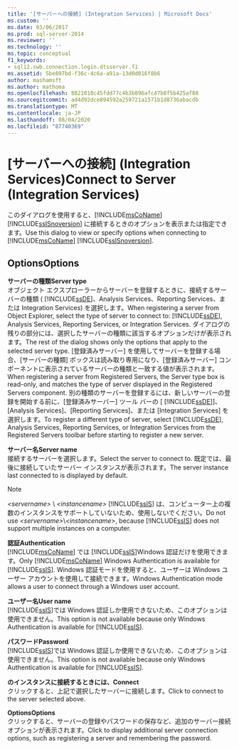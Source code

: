 ```yaml
---
title: '[サーバーへの接続] (Integration Services) | Microsoft Docs'
ms.custom: ''
ms.date: 03/06/2017
ms.prod: sql-server-2014
ms.reviewer: ''
ms.technology: ''
ms.topic: conceptual
f1_keywords:
- sql12.swb.connection.login.dtsserver.f1
ms.assetid: 5be897bd-f36c-4c6a-a91a-13d0d016f8b6
author: mashamsft
ms.author: mathoma
ms.openlocfilehash: 8821018c45fdd77c4b3b896afc47b8f5b425af88
ms.sourcegitcommit: ad4d92dce894592a259721a1571b1d8736abacdb
ms.translationtype: MT
ms.contentlocale: ja-JP
ms.lasthandoff: 08/04/2020
ms.locfileid: "87740369"
---
```

# <a name="connect-to-server-integration-services"></a><span data-ttu-id="0b5b1-102">[サーバーへの接続] (Integration Services)</span><span class="sxs-lookup"><span data-stu-id="0b5b1-102">Connect to Server (Integration Services)</span></span>
  <span data-ttu-id="0b5b1-103">このダイアログを使用すると、[!INCLUDE[msCoName](../includes/msconame-md.md)] [!INCLUDE[ssISnoversion](../includes/ssisnoversion-md.md)] に接続するときのオプションを表示または指定できます。</span><span class="sxs-lookup"><span data-stu-id="0b5b1-103">Use this dialog to view or specify options when connecting to [!INCLUDE[msCoName](../includes/msconame-md.md)] [!INCLUDE[ssISnoversion](../includes/ssisnoversion-md.md)].</span></span>  
  
## <a name="options"></a><span data-ttu-id="0b5b1-104">Options</span><span class="sxs-lookup"><span data-stu-id="0b5b1-104">Options</span></span>  
 <span data-ttu-id="0b5b1-105">**サーバーの種類**</span><span class="sxs-lookup"><span data-stu-id="0b5b1-105">**Server type**</span></span>  
 <span data-ttu-id="0b5b1-106">オブジェクト エクスプローラーからサーバーを登録するときに、接続するサーバーの種類 ( [!INCLUDE[ssDE](../includes/ssde-md.md)]、Analysis Services、Reporting Services、または Integration Services) を選択します。</span><span class="sxs-lookup"><span data-stu-id="0b5b1-106">When registering a server from Object Explorer, select the type of server to connect to: [!INCLUDE[ssDE](../includes/ssde-md.md)], Analysis Services, Reporting Services, or Integration Services.</span></span> <span data-ttu-id="0b5b1-107">ダイアログの残りの部分には、選択したサーバーの種類に該当するオプションだけが表示されます。</span><span class="sxs-lookup"><span data-stu-id="0b5b1-107">The rest of the dialog shows only the options that apply to the selected server type.</span></span> <span data-ttu-id="0b5b1-108">[登録済みサーバー] を使用してサーバーを登録する場合、[サーバーの種類] ボックスは読み取り専用になり、[登録済みサーバー] コンポーネントに表示されているサーバーの種類と一致する値が表示されます。</span><span class="sxs-lookup"><span data-stu-id="0b5b1-108">When registering a server from Registered Servers, the Server type box is read-only, and matches the type of server displayed in the Registered Servers component.</span></span> <span data-ttu-id="0b5b1-109">別の種類のサーバーを登録するには、新しいサーバーの登録を開始する前に、[登録済みサーバー] ツール バーの [ [!INCLUDE[ssDE](../includes/ssde-md.md)]]、[Analysis Services]、[Reporting Services]、または [Integration Services] を選択します。</span><span class="sxs-lookup"><span data-stu-id="0b5b1-109">To register a different type of server, select [!INCLUDE[ssDE](../includes/ssde-md.md)], Analysis Services, Reporting Services, or Integration Services from the Registered Servers toolbar before starting to register a new server.</span></span>  
  
 <span data-ttu-id="0b5b1-110">**サーバー名**</span><span class="sxs-lookup"><span data-stu-id="0b5b1-110">**Server name**</span></span>  
 <span data-ttu-id="0b5b1-111">接続するサーバーを選択します。</span><span class="sxs-lookup"><span data-stu-id="0b5b1-111">Select the server to connect to.</span></span> <span data-ttu-id="0b5b1-112">既定では、最後に接続していたサーバー インスタンスが表示されます。</span><span class="sxs-lookup"><span data-stu-id="0b5b1-112">The server instance last connected to is displayed by default.</span></span>  
  
> [!NOTE]  
>  <span data-ttu-id="0b5b1-113">*\<servername>* \\ *\<instancename>* [!INCLUDE[ssIS](../includes/ssis-md.md)] は、コンピューター上の複数のインスタンスをサポートしていないため、使用しないでください。</span><span class="sxs-lookup"><span data-stu-id="0b5b1-113">Do not use *\<servername>*\\*\<instancename>*, because [!INCLUDE[ssIS](../includes/ssis-md.md)] does not support multiple instances on a computer.</span></span>  
  
 <span data-ttu-id="0b5b1-114">**認証**</span><span class="sxs-lookup"><span data-stu-id="0b5b1-114">**Authentication**</span></span>  
 <span data-ttu-id="0b5b1-115">[!INCLUDE[msCoName](../includes/msconame-md.md)] では [!INCLUDE[ssIS](../includes/ssis-md.md)]Windows 認証だけを使用できます。</span><span class="sxs-lookup"><span data-stu-id="0b5b1-115">Only [!INCLUDE[msCoName](../includes/msconame-md.md)] Windows Authentication is available for [!INCLUDE[ssIS](../includes/ssis-md.md)].</span></span> <span data-ttu-id="0b5b1-116">Windows 認証モードを使用すると、ユーザーは Windows ユーザー アカウントを使用して接続できます。</span><span class="sxs-lookup"><span data-stu-id="0b5b1-116">Windows Authentication mode allows a user to connect through a Windows user account.</span></span>  
  
 <span data-ttu-id="0b5b1-117">**ユーザー名**</span><span class="sxs-lookup"><span data-stu-id="0b5b1-117">**User name**</span></span>  
 <span data-ttu-id="0b5b1-118">[!INCLUDE[ssIS](../includes/ssis-md.md)]では Windows 認証しか使用できないため、このオプションは使用できません。</span><span class="sxs-lookup"><span data-stu-id="0b5b1-118">This option is not available because only Windows Authentication is available for [!INCLUDE[ssIS](../includes/ssis-md.md)].</span></span>  
  
 <span data-ttu-id="0b5b1-119">**パスワード**</span><span class="sxs-lookup"><span data-stu-id="0b5b1-119">**Password**</span></span>  
 <span data-ttu-id="0b5b1-120">[!INCLUDE[ssIS](../includes/ssis-md.md)]では Windows 認証しか使用できないため、このオプションは使用できません。</span><span class="sxs-lookup"><span data-stu-id="0b5b1-120">This option is not available because only Windows Authentication is available for [!INCLUDE[ssIS](../includes/ssis-md.md)].</span></span>  
  
 <span data-ttu-id="0b5b1-121">**のインスタンスに接続するときには、**</span><span class="sxs-lookup"><span data-stu-id="0b5b1-121">**Connect**</span></span>  
 <span data-ttu-id="0b5b1-122">クリックすると、上記で選択したサーバーに接続します。</span><span class="sxs-lookup"><span data-stu-id="0b5b1-122">Click to connect to the server selected above.</span></span>  
  
 <span data-ttu-id="0b5b1-123">**Options**</span><span class="sxs-lookup"><span data-stu-id="0b5b1-123">**Options**</span></span>  
 <span data-ttu-id="0b5b1-124">クリックすると、サーバーの登録やパスワードの保存など、追加のサーバー接続オプションが表示されます。</span><span class="sxs-lookup"><span data-stu-id="0b5b1-124">Click to display additional server connection options, such as registering a server and remembering the password.</span></span>  
  
  
